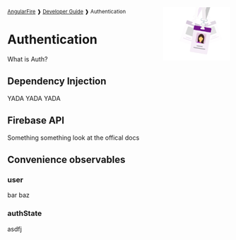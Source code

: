 <img align="right" width="30%" src="images/auth-illo_1x.png">

<small>
<a href="https://github.com/angular/angularfire">AngularFire</a> &#10097; <a href="../README.md#developer-guide">Developer Guide</a> &#10097; Authentication
</small>

# Authentication

What is Auth?

## Dependency Injection

YADA YADA YADA

## Firebase API

Something something look at the offical docs

## Convenience observables

### user

bar baz

### authState

asdfj
